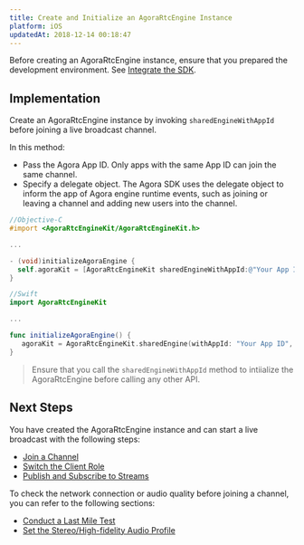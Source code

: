 ```yaml
---
title: Create and Initialize an AgoraRtcEngine Instance
platform: iOS
updatedAt: 2018-12-14 00:18:47
---
```

Before creating an AgoraRtcEngine instance, ensure that you prepared the development environment. See [Integrate the SDK](/en/Interactive%20Broadcast/ios_video).

## Implementation

Create an AgoraRtcEngine instance by invoking `sharedEngineWithAppId` before joining a live broadcast channel.

In this method:

- Pass the Agora App ID. Only apps with the same App ID can join the same channel.
- Specify a delegate object. The Agora SDK uses the delegate object to inform the app of Agora engine runtime events, such as joining or leaving a channel and adding new users into the channel.

```objective-c
//Objective-C
#import <AgoraRtcEngineKit/AgoraRtcEngineKit.h>

...

- (void)initializeAgoraEngine {
  self.agoraKit = [AgoraRtcEngineKit sharedEngineWithAppId:@"Your App ID" delegate:self];
}
```

```swift
//Swift
import AgoraRtcEngineKit

...

func initializeAgoraEngine() {
   agoraKit = AgoraRtcEngineKit.sharedEngine(withAppId: "Your App ID", delegate: self)
}
```

> Ensure that you call the `sharedEngineWithAppId` method to intiialize the AgoraRtcEngine before calling any other API. 

## Next Steps
You have created the AgoraRtcEngine instance and can start a live broadcast with the following steps:
* [Join a Channel](/en/Interactive%20Broadcast/join_live_ios)
* [Switch the Client Role](/en/Interactive%20Broadcast/role_ios)
* [Publish and Subscribe to Streams](/en/Interactive%20Broadcast/publish_ios_live)

To check the network connection or audio quality before joining a channel, you can refer to the following sections:
* [Conduct a Last Mile Test](/en/Interactive%20Broadcast/lastmile_ios)
* [Set the Stereo/High-fidelity Audio Profile](/en/Interactive%20Broadcast/audio_profile_ios)